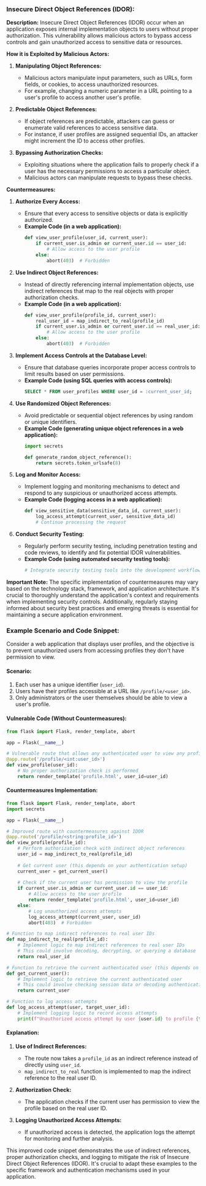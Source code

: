 ### Insecure Direct Object References (IDOR):

**Description:**
Insecure Direct Object References (IDOR) occur when an application exposes internal implementation objects to users without proper authorization. This vulnerability allows malicious actors to bypass access controls and gain unauthorized access to sensitive data or resources.

**How it is Exploited by Malicious Actors:**
1. **Manipulating Object References:**
   - Malicious actors manipulate input parameters, such as URLs, form fields, or cookies, to access unauthorized resources.
   - For example, changing a numeric parameter in a URL pointing to a user's profile to access another user's profile.

2. **Predictable Object References:**
   - If object references are predictable, attackers can guess or enumerate valid references to access sensitive data.
   - For instance, if user profiles are assigned sequential IDs, an attacker might increment the ID to access other profiles.

3. **Bypassing Authorization Checks:**
   - Exploiting situations where the application fails to properly check if a user has the necessary permissions to access a particular object.
   - Malicious actors can manipulate requests to bypass these checks.

**Countermeasures:**

1. **Authorize Every Access:**
   - Ensure that every access to sensitive objects or data is explicitly authorized.
   - **Example Code (in a web application):**
     ```python
     def view_user_profile(user_id, current_user):
         if current_user.is_admin or current_user.id == user_id:
             # Allow access to the user profile
         else:
             abort(403)  # Forbidden
     ```

2. **Use Indirect Object References:**
   - Instead of directly referencing internal implementation objects, use indirect references that map to the real objects with proper authorization checks.
   - **Example Code (in a web application):**
     ```python
     def view_user_profile(profile_id, current_user):
         real_user_id = map_indirect_to_real(profile_id)
         if current_user.is_admin or current_user.id == real_user_id:
             # Allow access to the user profile
         else:
             abort(403)  # Forbidden
     ```

3. **Implement Access Controls at the Database Level:**
   - Ensure that database queries incorporate proper access controls to limit results based on user permissions.
   - **Example Code (using SQL queries with access controls):**
     ```sql
     SELECT * FROM user_profiles WHERE user_id = :current_user_id;
     ```

4. **Use Randomized Object References:**
   - Avoid predictable or sequential object references by using random or unique identifiers.
   - **Example Code (generating unique object references in a web application):**
     ```python
     import secrets

     def generate_random_object_reference():
         return secrets.token_urlsafe(8)
     ```

5. **Log and Monitor Access:**
   - Implement logging and monitoring mechanisms to detect and respond to any suspicious or unauthorized access attempts.
   - **Example Code (logging access in a web application):**
     ```python
     def view_sensitive_data(sensitive_data_id, current_user):
         log_access_attempt(current_user, sensitive_data_id)
         # Continue processing the request
     ```

6. **Conduct Security Testing:**
   - Regularly perform security testing, including penetration testing and code reviews, to identify and fix potential IDOR vulnerabilities.
   - **Example Code (using automated security testing tools):**
     ```bash
     # Integrate security testing tools into the development workflow
     ```

**Important Note:**
The specific implementation of countermeasures may vary based on the technology stack, framework, and application architecture. It's crucial to thoroughly understand the application's context and requirements when implementing security controls. Additionally, regularly staying informed about security best practices and emerging threats is essential for maintaining a secure application environment.


### Example Scenario and Code Snippet:

Consider a web application that displays user profiles, and the objective is to prevent unauthorized users from accessing profiles they don't have permission to view.

#### Scenario:
1. Each user has a unique identifier (`user_id`).
2. Users have their profiles accessible at a URL like `/profile/<user_id>`.
3. Only administrators or the user themselves should be able to view a user's profile.

#### Vulnerable Code (Without Countermeasures):
```python
from flask import Flask, render_template, abort

app = Flask(__name__)

# Vulnerable route that allows any authenticated user to view any profile
@app.route('/profile/<int:user_id>')
def view_profile(user_id):
    # No proper authorization check is performed
    return render_template('profile.html', user_id=user_id)
```

#### Countermeasures Implementation:
```python
from flask import Flask, render_template, abort
import secrets

app = Flask(__name__)

# Improved route with countermeasures against IDOR
@app.route('/profile/<string:profile_id>')
def view_profile(profile_id):
    # Perform authorization check with indirect object references
    user_id = map_indirect_to_real(profile_id)
    
    # Get current user (this depends on your authentication setup)
    current_user = get_current_user()
    
    # Check if the current user has permission to view the profile
    if current_user.is_admin or current_user.id == user_id:
        # Allow access to the user profile
        return render_template('profile.html', user_id=user_id)
    else:
        # Log unauthorized access attempts
        log_access_attempt(current_user, user_id)
        abort(403)  # Forbidden

# Function to map indirect references to real user IDs
def map_indirect_to_real(profile_id):
    # Implement logic to map indirect references to real user IDs
    # This could involve decoding, decrypting, or querying a database
    return real_user_id

# Function to retrieve the current authenticated user (this depends on your authentication setup)
def get_current_user():
    # Implement logic to retrieve the current authenticated user
    # This could involve checking session data or decoding authentication tokens
    return current_user

# Function to log access attempts
def log_access_attempt(user, target_user_id):
    # Implement logging logic to record access attempts
    print(f"Unauthorized access attempt by user {user.id} to profile {target_user_id}")
```

#### Explanation:
1. **Use of Indirect References:**
   - The route now takes a `profile_id` as an indirect reference instead of directly using `user_id`.
   - `map_indirect_to_real` function is implemented to map the indirect reference to the real user ID.

2. **Authorization Check:**
   - The application checks if the current user has permission to view the profile based on the real user ID.

3. **Logging Unauthorized Access Attempts:**
   - If unauthorized access is detected, the application logs the attempt for monitoring and further analysis.

This improved code snippet demonstrates the use of indirect references, proper authorization checks, and logging to mitigate the risk of Insecure Direct Object References (IDOR). It's crucial to adapt these examples to the specific framework and authentication mechanisms used in your application.
